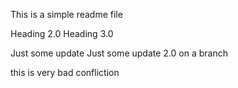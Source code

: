 This is a simple readme file

Heading 2.0
Heading 3.0

Just some update
Just some update 2.0 on a branch

this is very bad confliction

